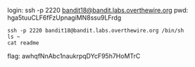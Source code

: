 login: ssh -p 2220 bandit18@bandit.labs.overthewire.org
pwd: hga5tuuCLF6fFzUpnagiMN8ssu9LFrdg

```
ssh -p 2220 bandit18@bandit.labs.overthewire.org /bin/sh
ls ~
cat readme
```

flag: awhqfNnAbc1naukrpqDYcF95h7HoMTrC